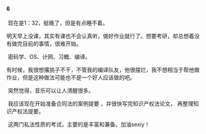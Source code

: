 #### 6

​	现在是1：32，挺晚了，但是有点睡不着。

​	明天早上没课，其实有课也不会认真听，做好作业就行了。想要考研，却总想着没有做完目前的事情，很难开始。

​	密码学、OS、计网、习概、编译。

​	有时候，我很想撂挑子不干，不管我的编译队友，他很摆烂，我不想相当于帮他做作业，但是这种做法可能也不是一个好人应该做的吧。

​	突然觉得，音乐可以让人清醒很多。

​	我应该现在开始准备合同法的案例提要 ，并很快写完知识产权法论文， 再整理知识产权法提要。

​	这两门私法性质的考试，主要的是丰富和兼备。加油sexiy！